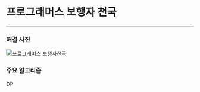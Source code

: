 # 프로그래머스 보행자 천국

---

### 해결 사진

![프로그래머스 보행자천국](https://user-images.githubusercontent.com/50866506/92324043-c16b5500-f078-11ea-8b7c-b47bd75c9dfe.PNG)


### 주요 알고리즘
DP

